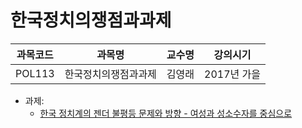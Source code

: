 # 한국정치의쟁점과과제

| 과목코드 | 과목명               | 교수명 | 강의시기    |
|----------|----------------------|--------|-------------|
| POL113   | 한국정치의쟁점과과제 | 김영래 | 2017년 가을 |

- 과제:
  - [한국 정치계의 젠더 불평등 문제와 방향 - 여성과 성소수자를 중심으로](./gender-inequality-issues-and-directions-in-korean-politics.pdf)
